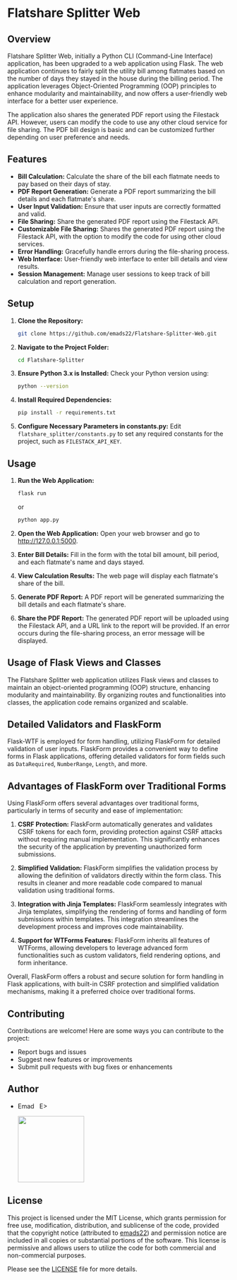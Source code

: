 # Flatshare Splitter Web 

## Overview
Flatshare Splitter Web, initially a Python CLI (Command-Line Interface) application, has been upgraded to a web application using Flask. The web application continues to fairly split the utility bill among flatmates based on the number of days they stayed in the house during the billing period. The application leverages Object-Oriented Programming (OOP) principles to enhance modularity and maintainability, and now offers a user-friendly web interface for a better user experience.

The application also shares the generated PDF report using the Filestack API. However, users can modify the code to use any other cloud service for file sharing. The PDF bill design is basic and can be customized further depending on user preference and needs.

## Features
- **Bill Calculation:** Calculate the share of the bill each flatmate needs to pay based on their days of stay.
- **PDF Report Generation:** Generate a PDF report summarizing the bill details and each flatmate's share.
- **User Input Validation:** Ensure that user inputs are correctly formatted and valid.
- **File Sharing:** Share the generated PDF report using the Filestack API.
- **Customizable File Sharing:** Shares the generated PDF report using the Filestack API, with the option to modify the code for using other cloud services.
- **Error Handling:** Gracefully handle errors during the file-sharing process.
- **Web Interface:** User-friendly web interface to enter bill details and view results.
- **Session Management:** Manage user sessions to keep track of bill calculation and report generation.

## Setup
1. **Clone the Repository:**
   ```sh
   git clone https://github.com/emads22/Flatshare-Splitter-Web.git
   ```
2. **Navigate to the Project Folder:**
   ```sh
   cd Flatshare-Splitter
   ```
3. **Ensure Python 3.x is Installed:** Check your Python version using:
   ```sh
   python --version
   ```
4. **Install Required Dependencies:**
   ```sh
   pip install -r requirements.txt
   ```
5. **Configure Necessary Parameters in constants.py:**
   Edit `flatshare_splitter/constants.py` to set any required constants for the project, such as `FILESTACK_API_KEY`.

## Usage
1. **Run the Web Application:**
   ```sh
   flask run
   ```
    or

    ```sh
    python app.py
    ```
2. **Open the Web Application:**
   Open your web browser and go to http://127.0.0.1:5000.
3. **Enter Bill Details:**
   Fill in the form with the total bill amount, bill period, and each flatmate's name and days stayed.
4. **View Calculation Results:**
   The web page will display each flatmate's share of the bill.
5. **Generate PDF Report:**
   A PDF report will be generated summarizing the bill details and each flatmate's share.
6. **Share the PDF Report:**
   The generated PDF report will be uploaded using the Filestack API, and a URL link to the report will be provided. If an error occurs during the file-sharing process, an error message will be displayed.

## Usage of Flask Views and Classes
The Flatshare Splitter web application utilizes Flask views and classes to maintain an object-oriented programming (OOP) structure, enhancing modularity and maintainability. By organizing routes and functionalities into classes, the application code remains organized and scalable.

## Detailed Validators and FlaskForm
Flask-WTF is employed for form handling, utilizing FlaskForm for detailed validation of user inputs. FlaskForm provides a convenient way to define forms in Flask applications, offering detailed validators for form fields such as `DataRequired`, `NumberRange`, `Length`, and more.

## Advantages of FlaskForm over Traditional Forms
Using FlaskForm offers several advantages over traditional forms, particularly in terms of security and ease of implementation:

1. **CSRF Protection:** FlaskForm automatically generates and validates CSRF tokens for each form, providing protection against CSRF attacks without requiring manual implementation. This significantly enhances the security of the application by preventing unauthorized form submissions.

2. **Simplified Validation:** FlaskForm simplifies the validation process by allowing the definition of validators directly within the form class. This results in cleaner and more readable code compared to manual validation using traditional forms.

3. **Integration with Jinja Templates:** FlaskForm seamlessly integrates with Jinja templates, simplifying the rendering of forms and handling of form submissions within templates. This integration streamlines the development process and improves code maintainability.

4. **Support for WTForms Features:** FlaskForm inherits all features of WTForms, allowing developers to leverage advanced form functionalities such as custom validators, field rendering options, and form inheritance.

Overall, FlaskForm offers a robust and secure solution for form handling in Flask applications, with built-in CSRF protection and simplified validation mechanisms, making it a preferred choice over traditional forms.

## Contributing
Contributions are welcome! Here are some ways you can contribute to the project:
- Report bugs and issues
- Suggest new features or improvements
- Submit pull requests with bug fixes or enhancements

## Author
- Emad &nbsp; E>
  
  [<img src="https://img.shields.io/badge/GitHub-Profile-blue?logo=github" width="150">](https://github.com/emads22)

## License
This project is licensed under the MIT License, which grants permission for free use, modification, distribution, and sublicense of the code, provided that the copyright notice (attributed to [emads22](https://github.com/emads22)) and permission notice are included in all copies or substantial portions of the software. This license is permissive and allows users to utilize the code for both commercial and non-commercial purposes.

Please see the [LICENSE](LICENSE) file for more details.
